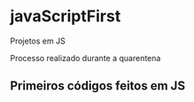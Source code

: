 # javaScriptFirst

Projetos em JS

Processo realizado durante a quarentena  
  
## Primeiros códigos feitos em JS 
<br> 



